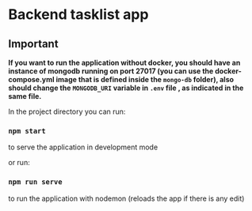 # Backend tasklist app

## Important

**If you want to run the application without docker, you should have an instance of mongodb running on port 27017 (you can use the docker-compose.yml image that is defined inside the `mongo-db` folder), also should change the `MONGODB_URI` variable in `.env` file , as indicated in the same file.**

In the project directory you can run:

### `npm start`

to serve the application in development mode

or run:

### `npm run serve`

to run the application with nodemon (reloads the app if there is any edit)
